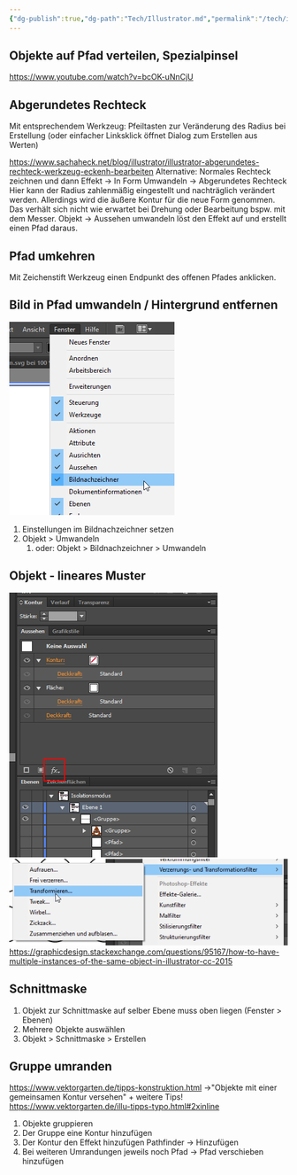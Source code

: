 ```yaml
---
{"dg-publish":true,"dg-path":"Tech/Illustrator.md","permalink":"/tech/illustrator/","tags":["knowledge-base","german"],"created":"2024-06-21T23:06:45.250+02:00","updated":"2025-05-24T12:59:53.509+02:00"}
---
```


## Objekte auf Pfad verteilen, Spezialpinsel
https://www.youtube.com/watch?v=bcOK-uNnCjU
## Abgerundetes Rechteck
Mit entsprechendem Werkzeug: Pfeiltasten zur Veränderung des Radius bei Erstellung (oder einfacher Linksklick öffnet Dialog zum Erstellen aus Werten)

https://www.sachaheck.net/blog/illustrator/illustrator-abgerundetes-rechteck-werkzeug-eckenh-bearbeiten
Alternative: Normales Rechteck zeichnen und dann Effekt -> In Form Umwandeln -> Abgerundetes Rechteck
Hier kann der Radius zahlenmäßig eingestellt und nachträglich verändert werden. Allerdings wird die äußere Kontur für die neue Form genommen. Das verhält sich nicht wie erwartet bei Drehung oder Bearbeitung bspw. mit dem Messer.
Objekt -> Aussehen umwandeln löst den Effekt auf und erstellt einen Pfad daraus.
## Pfad umkehren
Mit Zeichenstift Werkzeug einen Endpunkt des offenen Pfades anklicken.
## Bild in Pfad umwandeln / Hintergrund entfernen
![Pasted image 20241218212512.png](/img/user/_attachments/Pasted%20image%2020241218212512.png)
1. Einstellungen im Bildnachzeichner setzen
2. Objekt > Umwandeln
	1. oder: Objekt > Bildnachzeichner > Umwandeln
## Objekt - lineares Muster
![Pasted image 20241218212226.png](/img/user/_attachments/Pasted%20image%2020241218212226.png)
![Pasted image 20241218212251.png](/img/user/_attachments/Pasted%20image%2020241218212251.png)
https://graphicdesign.stackexchange.com/questions/95167/how-to-have-multiple-instances-of-the-same-object-in-illustrator-cc-2015
## Schnittmaske
1. Objekt zur Schnittmaske auf selber Ebene muss oben liegen (Fenster > Ebenen)
2. Mehrere Objekte auswählen
3. Objekt > Schnittmaske > Erstellen
## Gruppe umranden
https://www.vektorgarten.de/tipps-konstruktion.html ->"Objekte mit einer gemeinsamen Kontur versehen" + weitere Tips!
https://www.vektorgarten.de/illu-tipps-typo.html#2xinline
1. Objekte gruppieren
2. Der Gruppe eine Kontur hinzufügen
3. Der Kontur den Effekt hinzufügen Pathfinder -> Hinzufügen
4. Bei weiteren Umrandungen jeweils noch Pfad -> Pfad verschieben hinzufügen

